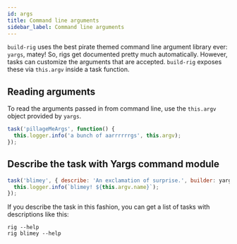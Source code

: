 ```yaml
---
id: args
title: Command line arguments
sidebar_label: Command line arguments
---
```


`build-rig` uses the best pirate themed command line argument library ever: `yargs`, matey! So, rigs get documented pretty much automatically. However, tasks can customize the arguments that are accepted. `build-rig` exposes these via `this.argv` inside a task function.

## Reading arguments

To read the arguments passed in from command line, use the `this.argv` object provided by `yargs`.

```js
task('pillageMeArgs', function() {
  this.logger.info('a bunch of aarrrrrrgs', this.argv);
});
```

## Describe the task with Yargs command module

```js
task('blimey', { describe: 'An exclamation of surprise.', builder: yargs => yargs.option('name') }, function() {
  this.logger.info(`blimey! ${this.argv.name}`);
});
```

If you describe the task in this fashion, you can get a list of tasks with descriptions like this:

```
rig --help
rig blimey --help
```

